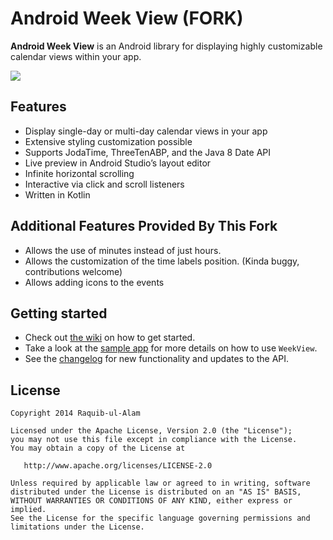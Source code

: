 Android Week View (FORK)
=================

**Android Week View** is an Android library for displaying highly customizable calendar views within your app.

![](images/screen-shot-new.png)

Features
---------

* Display single-day or multi-day calendar views in your app
* Extensive styling customization possible
* Supports JodaTime, ThreeTenABP, and the Java 8 Date API
* Live preview in Android Studio’s layout editor
* Infinite horizontal scrolling
* Interactive via click and scroll listeners
* Written in Kotlin

Additional Features Provided By This Fork
---------

* Allows the use of minutes instead of just hours.
* Allows the customization of the time labels position. (Kinda buggy, contributions welcome)
* Allows adding icons to the events

Getting started
---------

* Check out [the wiki](https://github.com/thellmund/Android-Week-View/wiki) on how to get started.
* Take a look at the [sample app](https://github.com/thellmund/Android-Week-View/tree/develop/sample) for more details on how to use `WeekView`.
* See the [changelog](https://github.com/thellmund/Android-Week-View/blob/develop/CHANGELOG.md) for new functionality and updates to the API.

License
----------

    Copyright 2014 Raquib-ul-Alam

    Licensed under the Apache License, Version 2.0 (the "License");
    you may not use this file except in compliance with the License.
    You may obtain a copy of the License at

       http://www.apache.org/licenses/LICENSE-2.0

    Unless required by applicable law or agreed to in writing, software
    distributed under the License is distributed on an "AS IS" BASIS,
    WITHOUT WARRANTIES OR CONDITIONS OF ANY KIND, either express or implied.
    See the License for the specific language governing permissions and
    limitations under the License.
